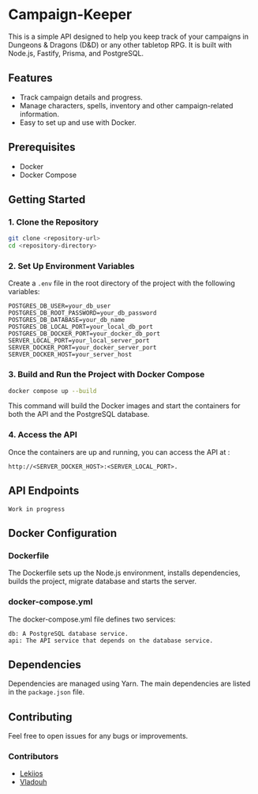 # Campaign-Keeper
This is a simple API designed to help you keep track of your campaigns in Dungeons & Dragons (D&D) or any other tabletop RPG.
It is built with Node.js, Fastify, Prisma, and PostgreSQL.

## Features

- Track campaign details and progress.
- Manage characters, spells, inventory and other campaign-related information.
- Easy to set up and use with Docker.

## Prerequisites

- Docker
- Docker Compose

## Getting Started

### 1. Clone the Repository

```bash
git clone <repository-url>
cd <repository-directory>
```

### 2. Set Up Environment Variables
Create a `.env` file in the root directory of the project with the following variables:

```dotenv
POSTGRES_DB_USER=your_db_user
POSTGRES_DB_ROOT_PASSWORD=your_db_password
POSTGRES_DB_DATABASE=your_db_name
POSTGRES_DB_LOCAL_PORT=your_local_db_port
POSTGRES_DB_DOCKER_PORT=your_docker_db_port
SERVER_LOCAL_PORT=your_local_server_port
SERVER_DOCKER_PORT=your_docker_server_port
SERVER_DOCKER_HOST=your_server_host
```

### 3. Build and Run the Project with Docker Compose

```bash
docker compose up --build
```
This command will build the Docker images and start the containers for both the API and the PostgreSQL database.

### 4. Access the API

Once the containers are up and running, you can access the API at :

```http://<SERVER_DOCKER_HOST>:<SERVER_LOCAL_PORT>.```

## API Endpoints
    Work in progress

## Docker Configuration
### Dockerfile

The Dockerfile sets up the Node.js environment, installs dependencies, builds the project, migrate database and starts the server.

### docker-compose.yml

The docker-compose.yml file defines two services:

    db: A PostgreSQL database service.
    api: The API service that depends on the database service.

## Dependencies

Dependencies are managed using Yarn. The main dependencies are listed in the `package.json` file.

## Contributing

Feel free to open issues for any bugs or improvements.

### Contributors
- [Lekiios](https://github.com/Lekiios)
- [Vladouh](https://github.com/Vladouh)
